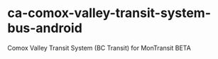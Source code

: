 # ca-comox-valley-transit-system-bus-android
Comox Valley Transit System (BC Transit) for MonTransit BETA
